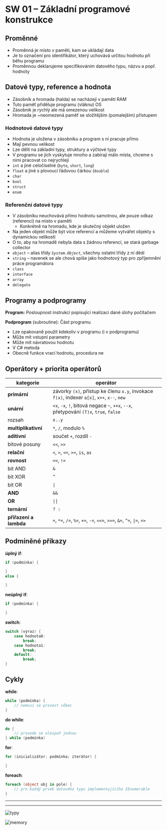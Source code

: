 # SW 01 – Základní programové konstrukce

## Proměnné

* Proměnná je místo v paměti, kam se ukládají data
* Je to označení pro identifikátor, který uchovává určitou hodnotu při běhu programu
* Proměnnou deklarujeme specifikováním datového typu, názvu a popř. hodnoty

## Datové typy, reference a hodnota

* Zásobník a hromada (halda) se nacházejí v paměti RAM
* Tuto paměť přiděluje programu (vláknu) OS
* Zásobník je rychlý ale má omezenou velikost
* Hromada je ~neomezená paměť se složitějším (pomalejším) přístupem

### Hodnotové datové typy

* Hodnota je uložena v zásobníku a program s ní pracuje přímo
* Mají pevnou velikost
* Lze dělit na základní typy, struktury a výčtové typy
* V programu se jich vyskytuje mnoho a zabírají málo místa, chceme s nimi pracovat co nejrychleji
* `int` a jiné celočíselné (`byte`, `short`, `long`)
* `float` a jiné s plovoucí řádovou čárkou (`double`)
* `char`
* `bool`
* `struct`
* `enum`

### Referenční datové typy

* V zásobníku neuchovává přímo hodnotu samotnou, ale pouze odkaz (referenci) na místo v paměti
  * Konkrétně na hromadu, kde je skutečný objekt uložen
* Na jeden objekt může být více referencí a můžeme vytvářet objekty s dynamickou velikostí
* O to, aby na hromadě nebyla data s žádnou referencí, se stará garbage collector
* `object` – alias třídy _`System.Object`_, všechny ostatní třídy z ní dědí
* `string` – navenek se ale chová spíše jako hodnotový typ pro zpříjemnění práce programátora
* `class`
* `interface`
* `array`
* `delegate`

## Programy a podprogramy

__Program:__ Posloupnost instrukcí popisující realizaci dané úlohy počítačem

__Podprogram__ (subroutine): Část programu

* Lze opakovaně použít kdekoliv v programu (i v podprogramu)
* Může mít vstupní parametry
* Může mít návratovou hodnotu
* V C# metoda
* Obecně funkce vrací hodnotu, procedura ne

## Operátory + priorita operátorů

kategorie | operátor
--- | ---
__primární__ | závorky `(x)`, přístup ke členu `x.y`, invokace `f(x)`, indexer `a[x]`, `x++`, `x--`, `new`
__unární__ | `+x`, `-x`, `!`, bitová negace `~`, `++x`, `--x`, přetypování `(T)x`, `true`, `false`
rozsah | `x..y`
__multiplikativní__ | `*`, `/`, modulo `%`
__aditivní__ | součet `+`, rozdíl `-`
bitové posuny | `<<`, `>>`
__relační__ | `<`, `>`, `<=`, `>=`, `is`, `as`
__rovnost__ | `==`, `!=`
bit AND | `&`
bit XOR | `^`
bit OR | `\|`
__AND__ | `&&`
__OR__ | `\|\|`
__ternární__ | `? :`
__přiřazení a lambda__ | `=`, `*=`, `/=`, `%=`, `+=`, `-=`, `<<=`, `>>=`, `&=`, `^=`, `\|=`, `=>`

## Podmíněné příkazy

__úplný if__:

``` csharp
if (podmínka) {

}
else {

}
```

__neúplný if__:

``` csharp
if (podmínka) {

}
```

__switch__:

``` csharp
switch (výraz) {
    case hodnota0:
        break;
    case hodnota1:
        break;
    default:
        break;
}
```

## Cykly

__while__:

``` csharp
while (podmínka) {
    // nemusí se provést vůbec
}
```

__do while__:

``` csharp
do {
    // provede se alespoň jednou
} while (podmínka)
```

__for__:

``` csharp
for (inicializátor; podmínka; iterátor) {

}
```

__foreach__:

``` csharp
foreach (object obj in pole) {
    // pro každý prvek datového typu implementujícího IEnumerable
}
```

---
---

![typy](http://www.cs.vsb.cz/behalek/vyuka/pcsharp/text/resources/3.jpg)

![memory](https://www.itnetwork.cz/images/5/csp/pamet_zasobnik_halda.png)
